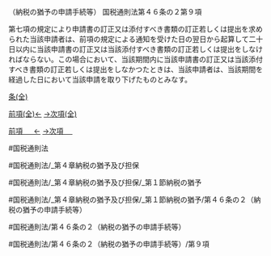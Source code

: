 （納税の猶予の申請手続等）
国税通則法第４６条の２第９項

第七項の規定により申請書の訂正又は添付すべき書類の訂正若しくは提出を求められた当該申請者は、前項の規定による通知を受けた日の翌日から起算して二十日以内に当該申請書の訂正又は当該添付すべき書類の訂正若しくは提出をしなければならない。この場合において、当該期間内に当該申請書の訂正又は当該添付すべき書類の訂正若しくは提出をしなかつたときは、当該申請者は、当該期間を経過した日において当該申請を取り下げたものとみなす。

[条(全)](国税通則法＿＿＿＿＿第４６条の２_.md)

[前項(全)←](国税通則法＿＿＿＿＿第４６条の２第８項_.md)    [→次項(全)](国税通則法＿＿＿＿＿第４６条の２第１０項_.md)

[前項 　 ←](国税通則法＿＿＿＿＿第４６条の２第８項.md)    [→次項 　 ](国税通則法＿＿＿＿＿第４６条の２第１０項.md)



#国税通則法

#国税通則法/_第４章納税の猶予及び担保

#国税通則法/_第４章納税の猶予及び担保/_第１節納税の猶予

#国税通則法/_第４章納税の猶予及び担保/_第１節納税の猶予/第４６条の２（納税の猶予の申請手続等）

#国税通則法/第４６条の２（納税の猶予の申請手続等）

#国税通則法/第４６条の２（納税の猶予の申請手続等）/第９項

